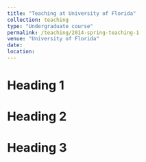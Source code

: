 ```yaml
---
title: "Teaching at University of Florida"
collection: teaching
type: "Undergraduate course"
permalink: /teaching/2014-spring-teaching-1
venue: "University of Florida"
date: 
location: 
---
```


Heading 1
======

Heading 2
======

Heading 3
======
